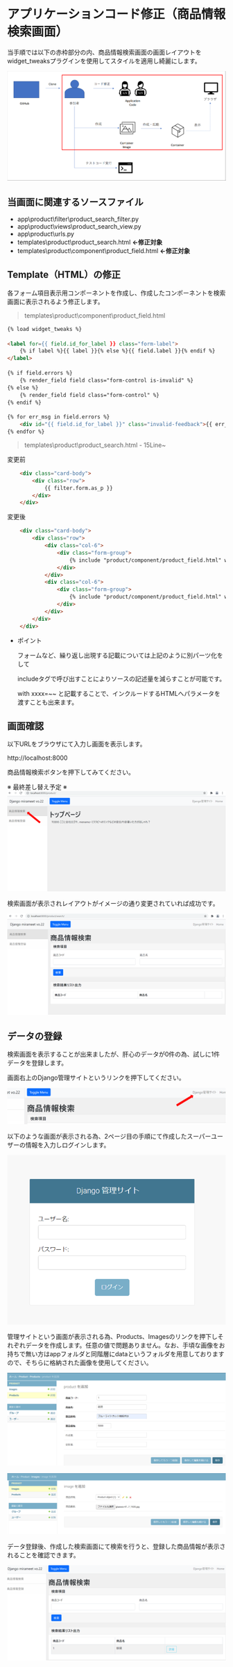 # アプリケーションコード修正（商品情報検索画面）
当手順では以下の赤枠部分の内、商品情報検索画面の画面レイアウトをwidget_tweaksプラグインを使用してスタイルを適用し綺麗にします。

![](./img/22.png)

## 当画面に関連するソースファイル

- app\product\filter\product_search_filter.py
- app\product\views\product_search_view.py
- app\product\urls.py
- templates\product\product_search.html **←修正対象**
- templates\product\component\product_field.html **←修正対象**


## Template（HTML）の修正
各フォーム項目表示用コンポーネントを作成し、作成したコンポーネントを検索画面に表示されるよう修正します。

>templates\product\component\product_field.html

```html
{% load widget_tweaks %}

<label for={{ field.id_for_label }} class="form-label">
    {% if label %}{{ label }}{% else %}{{ field.label }}{% endif %}
</label>

{% if field.errors %}
    {% render_field field class="form-control is-invalid" %}
{% else %}
    {% render_field field class="form-control" %}
{% endif %}

{% for err_msg in field.errors %}
    <div id="{{ field.id_for_label }}" class="invalid-feedback">{{ err_msg }}</div>
{% endfor %}
```


>templates\product\product_search.html - 15Line~

変更前

```html
    <div class="card-body">
        <div class="row">
            {{ filter.form.as_p }}
        </div>
    </div>
```

変更後

```html
    <div class="card-body">
        <div class="row">
            <div class="col-6">
                <div class="form-group">
                    {% include "product/component/product_field.html" with field=filter.form.code %}
                </div>
            </div>
            <div class="col-6">
                <div class="form-group">
                    {% include "product/component/product_field.html" with field=filter.form.name %}
                </div>
            </div>
        </div>
    </div>
```

- ポイント
  
  フォームなど、繰り返し出現する記載については上記のように別パーツ化をして

  includeタグで呼び出すことによりソースの記述量を減らすことが可能です。

  with xxxx=~~ と記載することで、インクルードするHTMLへパラメータを渡すことも出来ます。



## 画面確認
以下URLをブラウザにて入力し画面を表示します。

http://localhost:8000

商品情報検索ボタンを押下してみてください。

※ 最終差し替え予定 ※
![](./img/4.png)

検索画面が表示されレイアウトがイメージの通り変更されていれば成功です。

![](./img/5.png)


## データの登録
検索画面を表示することが出来ましたが、肝心のデータが0件の為、試しに1件データを登録します。

画面右上のDjango管理サイトというリンクを押下してください。

![](./img/14.png)

以下のような画面が表示される為、2ページ目の手順にて作成したスーパーユーザーの情報を入力しログインします。

![](./img/15.png)

管理サイトという画面が表示される為、Products、Imagesのリンクを押下しそれぞれデータを作成します。任意の値で問題ありません。なお、手頃な画像をお持ちで無い方はappフォルダと同階層にdataというフォルダを用意しておりますので、そちらに格納された画像を使用してください。

![](./img/16.png)

![](./img/17.png)

データ登録後、作成した検索画面にて検索を行うと、登録した商品情報が表示されることを確認できます。

![](./img/18.png)
